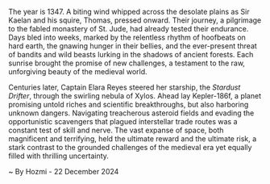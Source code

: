
The year is 1347.  A biting wind whipped across the desolate plains as Sir Kaelan and his squire, Thomas, pressed onward. Their journey, a pilgrimage to the fabled monastery of St. Jude, had already tested their endurance.  Days bled into weeks, marked by the relentless rhythm of hoofbeats on hard earth, the gnawing hunger in their bellies, and the ever-present threat of bandits and wild beasts lurking in the shadows of ancient forests. Each sunrise brought the promise of new challenges, a testament to the raw, unforgiving beauty of the medieval world.

Centuries later, Captain Elara Reyes steered her starship, the *Stardust Drifter*, through the swirling nebula of Xylos.  Ahead lay Kepler-186f, a planet promising untold riches and scientific breakthroughs, but also harboring unknown dangers.  Navigating treacherous asteroid fields and evading the opportunistic scavengers that plagued interstellar trade routes was a constant test of skill and nerve.  The vast expanse of space, both magnificent and terrifying, held the ultimate reward and the ultimate risk, a stark contrast to the grounded challenges of the medieval era yet equally filled with thrilling uncertainty.

~ By Hozmi - 22 December 2024
